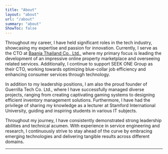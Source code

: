 ```yaml
---
title: "About"
layout: "about"
url: "/about"
summary: "about"
ShowToc: false
---
```


[//]: # (![me-at-grill-the-data]&#40;/about/me-at-grill-the-data.jpg&#41;)

Throughout my career, I have held significant roles in the tech industry, showcasing my expertise and passion for
innovation. Currently, I serve as the CTO at [Baania Thailand Co., Ltd.,](https://baaniathailand.com) where my primary
focus is leading the development of an impressive online property marketplace and overseeing related services.
Additionally, I continue to support SEEK ONE Group as their CTO, working towards optimizing blue-collar job efficiency
and enhancing consumer services through technology.

In addition to my leadership positions, I am also the proud founder of Guerrilla Tech Co. Ltd., where I have
successfully managed diverse projects, ranging from creating captivating gaming systems to designing efficient inventory
management solutions. Furthermore, I have had the privilege of sharing my knowledge as a lecturer at Stamford
International University, guiding and inspiring students in various IT subjects.

Throughout my journey, I have consistently demonstrated strong leadership abilities and technical acumen. With
experience in service engineering and research, I continuously strive to stay ahead of the curve by embracing emerging
technologies and delivering tangible results across different domains.


[//]: # ()

[//]: # (### Active Communities)

[//]: # ()

[//]: # (- [Data Engineering Discord]&#40;https://invite.gg/dataengineering&#41; &#40;English&#41;)

[//]: # (- [Data Science Discord]&#40;https://discord.com/invite/UYNaemm&#41; &#40;English&#41;)

[//]: # (- [DevOps, SRE, & Infrastructure Discord]&#40;https://discord.com/invite/VEEnHkPzY6&#41; &#40;English&#41;)

[//]: # (- [Data Engineer Cafe]&#40;https://discuss.dataengineercafe.io&#41; &#40;Thai&#41;)

[//]: # ()

[//]: # (### Misc)

[//]: # ()

[//]: # (- AWS: Community Builder)

[//]: # (- GCP: [Certified Google Cloud Professional Cloud Architect]&#40;https://www.credential.net/af628a29-bca4-4987-aba5-4bb1456dfe3a#gs.l9nmhc&#41;)

[//]: # (- HashiCorp: [HashiCorp Ambassador 2023]&#40;https://www.credly.com/badges/850db8f0-746b-4ffb-bd5e-06d84f048f1b&#41;)

---
